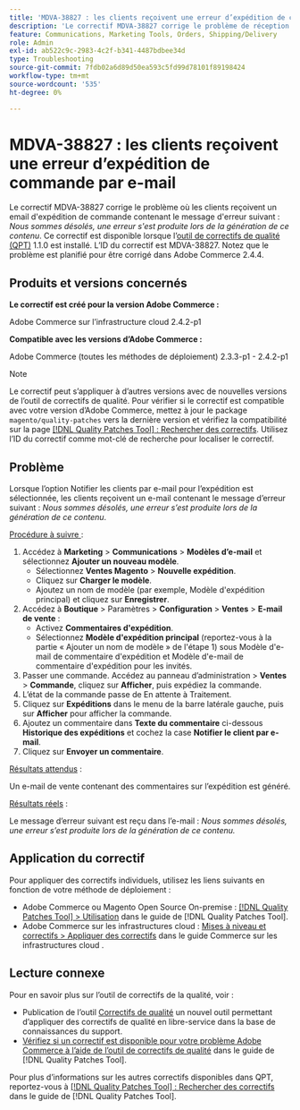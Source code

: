 ```yaml
---
title: 'MDVA-38827 : les clients reçoivent une erreur d’expédition de commande par e-mail'
description: 'Le correctif MDVA-38827 corrige le problème de réception par les clients d''un e-mail de livraison de commande contenant le message d''erreur suivant : *Nous sommes désolés, une erreur s''est produite lors de la génération de ce contenu*. Ce correctif est disponible lorsque l’outil [Outil de correctifs de la qualité (QPT)](https://experienceleague.adobe.com/en/docs/commerce-operations/tools/quality-patches-tool/quality-patches-tool-to-self-serve-quality-patches) 1.1.0 est installé. L’ID du correctif est MDVA-38827. Notez que le problème est planifié pour être corrigé dans Adobe Commerce 2.4.4.'
feature: Communications, Marketing Tools, Orders, Shipping/Delivery
role: Admin
exl-id: ab522c9c-2983-4c2f-b341-4487bdbee34d
type: Troubleshooting
source-git-commit: 7fdb02a6d89d50ea593c5fd99d78101f89198424
workflow-type: tm+mt
source-wordcount: '535'
ht-degree: 0%

---
```


# MDVA-38827 : les clients reçoivent une erreur d’expédition de commande par e-mail

Le correctif MDVA-38827 corrige le problème où les clients reçoivent un email d&#39;expédition de commande contenant le message d&#39;erreur suivant : *Nous sommes désolés, une erreur s&#39;est produite lors de la génération de ce contenu*. Ce correctif est disponible lorsque l’[outil de correctifs de qualité (QPT)](https://experienceleague.adobe.com/en/docs/commerce-operations/tools/quality-patches-tool/quality-patches-tool-to-self-serve-quality-patches) 1.1.0 est installé. L’ID du correctif est MDVA-38827. Notez que le problème est planifié pour être corrigé dans Adobe Commerce 2.4.4.

## Produits et versions concernés

**Le correctif est créé pour la version Adobe Commerce :**

Adobe Commerce sur l’infrastructure cloud 2.4.2-p1

**Compatible avec les versions d’Adobe Commerce :**

Adobe Commerce (toutes les méthodes de déploiement) 2.3.3-p1 - 2.4.2-p1

>[!NOTE]
>
>Le correctif peut s’appliquer à d’autres versions avec de nouvelles versions de l’outil de correctifs de qualité. Pour vérifier si le correctif est compatible avec votre version d’Adobe Commerce, mettez à jour le package `magento/quality-patches` vers la dernière version et vérifiez la compatibilité sur la page [[!DNL Quality Patches Tool] : Rechercher des correctifs](https://experienceleague.adobe.com/en/docs/commerce-operations/tools/quality-patches-tool/quality-patches-tool-to-self-serve-quality-patches). Utilisez l’ID du correctif comme mot-clé de recherche pour localiser le correctif.

## Problème

Lorsque l’option Notifier les clients par e-mail pour l’expédition est sélectionnée, les clients reçoivent un e-mail contenant le message d’erreur suivant : *Nous sommes désolés, une erreur s’est produite lors de la génération de ce contenu*.

<u>Procédure à suivre </u> :

1. Accédez à **Marketing** > **Communications** > **Modèles d’e-mail** et sélectionnez **Ajouter un nouveau modèle**.
   * Sélectionnez **Ventes Magento** > **Nouvelle expédition**.
   * Cliquez sur **Charger le modèle**.
   * Ajoutez un nom de modèle (par exemple, Modèle d&#39;expédition principal) et cliquez sur **Enregistrer**.
1. Accédez à **Boutique** > Paramètres > **Configuration** > **Ventes** > **E-mail de vente** :
   * Activez **Commentaires d&#39;expédition**.
   * Sélectionnez **Modèle d&#39;expédition principal** (reportez-vous à la partie « Ajouter un nom de modèle » de l&#39;étape 1) sous Modèle d&#39;e-mail de commentaire d&#39;expédition et Modèle d&#39;e-mail de commentaire d&#39;expédition pour les invités.
1. Passer une commande. Accédez au panneau d’administration > **Ventes** > **Commande**, cliquez sur **Afficher**, puis expédiez la commande.
1. L’état de la commande passe de En attente à Traitement.
1. Cliquez sur **Expéditions** dans le menu de la barre latérale gauche, puis sur **Afficher** pour afficher la commande.
1. Ajoutez un commentaire dans **Texte du commentaire** ci-dessous **Historique des expéditions** et cochez la case **Notifier le client par e-mail**.
1. Cliquez sur **Envoyer un commentaire**.

<u>Résultats attendus</u> :

Un e-mail de vente contenant des commentaires sur l’expédition est généré.

<u>Résultats réels</u> :

Le message d’erreur suivant est reçu dans l’e-mail : *Nous sommes désolés, une erreur s’est produite lors de la génération de ce contenu.*

## Application du correctif

Pour appliquer des correctifs individuels, utilisez les liens suivants en fonction de votre méthode de déploiement :

* Adobe Commerce ou Magento Open Source On-premise : [[!DNL Quality Patches Tool] > Utilisation](/help/tools/quality-patches-tool/usage.md) dans le guide de [!DNL Quality Patches Tool].
* Adobe Commerce sur les infrastructures cloud : [Mises à niveau et correctifs > Appliquer des correctifs](https://experienceleague.adobe.com/docs/commerce-cloud-service/user-guide/develop/upgrade/apply-patches.html) dans le guide Commerce sur les infrastructures cloud .

## Lecture connexe

Pour en savoir plus sur l’outil de correctifs de la qualité, voir :

* Publication de l’outil [Correctifs de qualité](https://experienceleague.adobe.com/en/docs/commerce-operations/tools/quality-patches-tool/quality-patches-tool-to-self-serve-quality-patches) un nouvel outil permettant d’appliquer des correctifs de qualité en libre-service dans la base de connaissances du support.
* [Vérifiez si un correctif est disponible pour votre problème Adobe Commerce à l’aide de l’outil de correctifs de qualité](/help/tools/quality-patches-tool/patches-available-in-qpt/check-patch-for-magento-issue-with-magento-quality-patches.md) dans le guide de [!DNL Quality Patches Tool].

Pour plus d’informations sur les autres correctifs disponibles dans QPT, reportez-vous à [[!DNL Quality Patches Tool] : Rechercher des correctifs](https://experienceleague.adobe.com/tools/commerce-quality-patches/index.html) dans le guide de [!DNL Quality Patches Tool].
